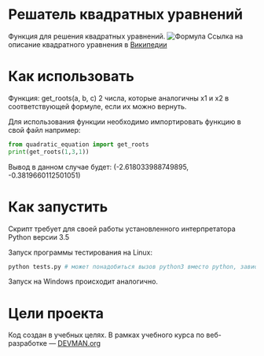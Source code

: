 # Решатель квадратных уравнений

Функция для решения квадратных уравнений. ![Формула](https://wikimedia.org/api/rest_v1/media/math/render/svg/23e70cfa003f402d108ec04d97983fb62f69536e)
Ссылка на описание квадратного уравнения в [Википедии](https://ru.wikipedia.org/wiki/%D0%9A%D0%B2%D0%B0%D0%B4%D1%80%D0%B0%D1%82%D0%BD%D0%BE%D0%B5_%D1%83%D1%80%D0%B0%D0%B2%D0%BD%D0%B5%D0%BD%D0%B8%D0%B5)

# Как использовать

Функция: get_roots(a, b, c) 2 числа, которые аналогичны x1 и x2 в соответствующей формуле, если их можно вернуть.

Для использования функции необходимо импортировать функцию в свой файл например:
```python
from quadratic_equation import get_roots
print(get_roots(1,3,1))
```
Вывод в данном случае будет:
(-2.618033988749895, -0.3819660112501051)

# Как запустить

Скрипт требует для своей работы установленного интерпретатора Python версии 3.5

Запуск программы тестирования на Linux:

```bash
python tests.py # может понадобиться вызов python3 вместо python, зависит от настроек операционной системы
```

Запуск на Windows происходит аналогично.

# Цели проекта

Код создан в учебных целях. В рамках учебного курса по веб-разработке ― [DEVMAN.org](https://devman.org)
